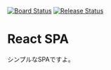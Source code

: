 [![Board Status](https://dev.azure.com/ikeike443/ead6083f-3ff3-4445-9d40-14ef527a258f/79894fcd-565d-4c32-900a-705a47d7cd86/_apis/work/boardbadge/e5b012e8-34f8-4ec9-8d0f-126df53cf31b?columnOptions=1)](https://dev.azure.com/ikeike443/ead6083f-3ff3-4445-9d40-14ef527a258f/_boards/board/t/79894fcd-565d-4c32-900a-705a47d7cd86/Microsoft.RequirementCategory)
[![Release Status](https://vsrm.dev.azure.com/ikeike443/_apis/public/Release/badge/ead6083f-3ff3-4445-9d40-14ef527a258f/1/1)](https://dev.azure.com/ikeike443/Sample/_release?definitionId=1)

# React SPA

シンプルなSPAですよ。

